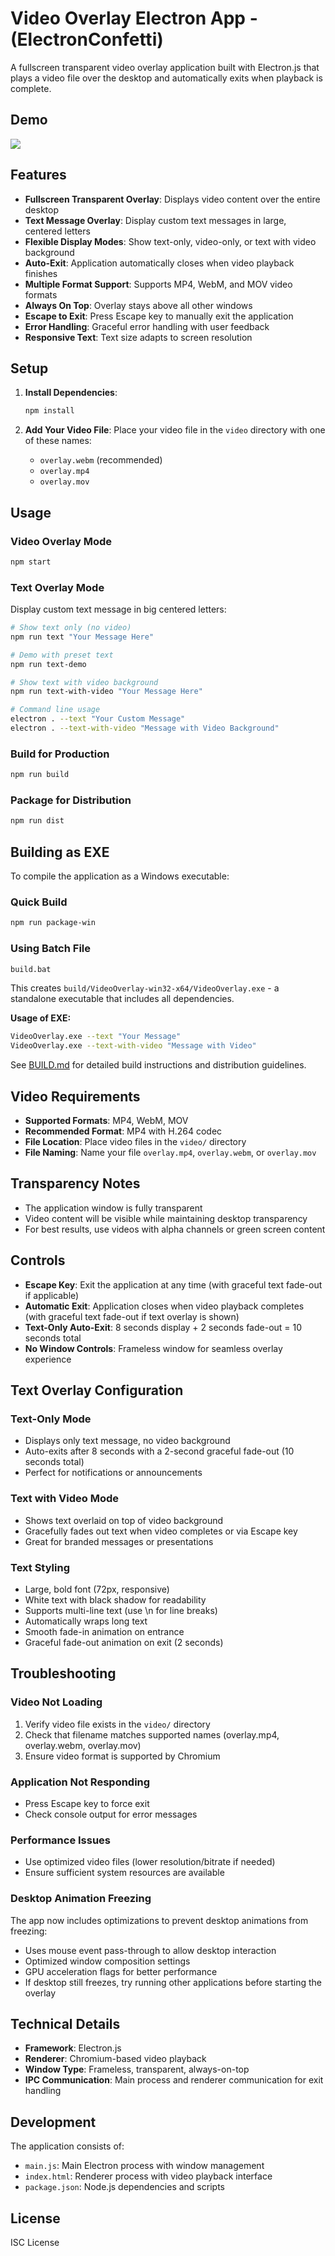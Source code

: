 # Video Overlay Electron App - (ElectronConfetti)

A fullscreen transparent video overlay application built with Electron.js that plays a video file over the desktop and automatically exits when playback is complete.

## Demo

![](demo.gif)

## Features

- **Fullscreen Transparent Overlay**: Displays video content over the entire desktop
- **Text Message Overlay**: Display custom text messages in large, centered letters
- **Flexible Display Modes**: Show text-only, video-only, or text with video background
- **Auto-Exit**: Application automatically closes when video playback finishes
- **Multiple Format Support**: Supports MP4, WebM, and MOV video formats
- **Always On Top**: Overlay stays above all other windows
- **Escape to Exit**: Press Escape key to manually exit the application
- **Error Handling**: Graceful error handling with user feedback
- **Responsive Text**: Text size adapts to screen resolution

## Setup

1. **Install Dependencies**:
   ```bash
   npm install
   ```

2. **Add Your Video File**:
   Place your video file in the `video` directory with one of these names:
   - `overlay.webm` (recommended)
   - `overlay.mp4`
   - `overlay.mov`

## Usage

### Video Overlay Mode
```bash
npm start
```

### Text Overlay Mode
Display custom text message in big centered letters:
```bash
# Show text only (no video)
npm run text "Your Message Here"

# Demo with preset text
npm run text-demo

# Show text with video background
npm run text-with-video "Your Message Here"

# Command line usage
electron . --text "Your Custom Message"
electron . --text-with-video "Message with Video Background"
```

### Build for Production
```bash
npm run build
```

### Package for Distribution
```bash
npm run dist
```

## Building as EXE

To compile the application as a Windows executable:

### Quick Build
```bash
npm run package-win
```

### Using Batch File
```bash
build.bat
```

This creates `build/VideoOverlay-win32-x64/VideoOverlay.exe` - a standalone executable that includes all dependencies.

**Usage of EXE:**
```bash
VideoOverlay.exe --text "Your Message"
VideoOverlay.exe --text-with-video "Message with Video"
```

See [BUILD.md](BUILD.md) for detailed build instructions and distribution guidelines.

## Video Requirements

- **Supported Formats**: MP4, WebM, MOV
- **Recommended Format**: MP4 with H.264 codec
- **File Location**: Place video files in the `video/` directory
- **File Naming**: Name your file `overlay.mp4`, `overlay.webm`, or `overlay.mov`

## Transparency Notes

- The application window is fully transparent
- Video content will be visible while maintaining desktop transparency
- For best results, use videos with alpha channels or green screen content

## Controls

- **Escape Key**: Exit the application at any time (with graceful text fade-out if applicable)
- **Automatic Exit**: Application closes when video playback completes (with graceful text fade-out if text overlay is shown)
- **Text-Only Auto-Exit**: 8 seconds display + 2 seconds fade-out = 10 seconds total
- **No Window Controls**: Frameless window for seamless overlay experience

## Text Overlay Configuration

### Text-Only Mode
- Displays only text message, no video background
- Auto-exits after 8 seconds with a 2-second graceful fade-out (10 seconds total)
- Perfect for notifications or announcements

### Text with Video Mode  
- Shows text overlaid on top of video background
- Gracefully fades out text when video completes or via Escape key
- Great for branded messages or presentations

### Text Styling
- Large, bold font (72px, responsive)
- White text with black shadow for readability
- Supports multi-line text (use \n for line breaks)
- Automatically wraps long text
- Smooth fade-in animation on entrance
- Graceful fade-out animation on exit (2 seconds)

## Troubleshooting

### Video Not Loading
1. Verify video file exists in the `video/` directory
2. Check that filename matches supported names (overlay.mp4, overlay.webm, overlay.mov)
3. Ensure video format is supported by Chromium

### Application Not Responding
- Press Escape key to force exit
- Check console output for error messages

### Performance Issues
- Use optimized video files (lower resolution/bitrate if needed)
- Ensure sufficient system resources are available

### Desktop Animation Freezing
The app now includes optimizations to prevent desktop animations from freezing:
- Uses mouse event pass-through to allow desktop interaction
- Optimized window composition settings
- GPU acceleration flags for better performance
- If desktop still freezes, try running other applications before starting the overlay

## Technical Details

- **Framework**: Electron.js
- **Renderer**: Chromium-based video playback
- **Window Type**: Frameless, transparent, always-on-top
- **IPC Communication**: Main process and renderer communication for exit handling

## Development

The application consists of:
- `main.js`: Main Electron process with window management
- `index.html`: Renderer process with video playback interface
- `package.json`: Node.js dependencies and scripts

## License

ISC License
